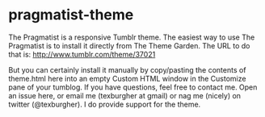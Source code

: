 pragmatist-theme
================

The Pragmatist is a responsive Tumblr theme. The easiest way to use The Pragmatist is to install it directly from The Theme Garden. The URL to do that is: http://www.tumblr.com/theme/37021

But you can certainly install it manually by copy/pasting the contents of theme.html here into an empty Custom HTML window in the Customize pane of your tumblog. If you have questions, feel free to contact me. Open an issue here, or email me (texburgher at gmail) or nag me (nicely) on twitter (@texburgher). I do provide support for the theme. 
